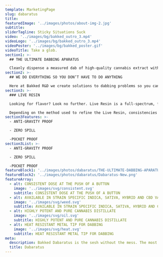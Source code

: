 ```yaml
---
template: MarketingPage
slug: dabaratus
title:
featuredImage: '../images/photos/about-img-2.jpg'
subtitle:
sliderTagline: Sticky Situations Suck
video: '../images/bg/bakked_outro_3.mp4'
videoLogo: '../images/bg/bakked_outro_3.mp4'
videoPoster: '../images/bg/bakked_poster.gif'
videoTitle: Take a glob.
section1: >-
  ## THE ULTIMATE DABBING APARATUS

  Cleanly dispense a measured dab of high-quality cannabis extract with just the click of a button.
section2: >-
  ## WE DO EVERYTHING SO YOU DON’T HAVE TO DO ANYTHING

  Here at Bakked R&D we create solutions to dabbing problems so you can spend less time getting ready to take a dab and more time actually enjoying your dabs, without having to worry about cleaning up a mess afterwards.
section3: >-
  ### LIVE RESIN

  Looking for flavor? Look no further. Live Resin is a full-spectrum, flavor-rich extract that lets you taste every flavor and feel every feeling. Live Resin is made up of terpene fractions and high-potency cannabinoid crystals.

  Depending on the method used to refine the Live Resin, consistencies and ratios of terpene extract to cannabinoid crystals can vary, from Sauces (larger crystals) to Sugars (finer, sand-like consistency).
section3Features: >-
  - ANTI-GRAVITY PROOF

  - ZERO SPILL

  -POCKET PROOF
section3List: >-
  - ANTI-GRAVITY PROOF

  - ZERO SPILL

  -POCKET PROOF
featureBlock1: '../images/photos/dabaratus/THE-ULTIMATE-DABBING-APARATUS.png'
featureBlock2: '../images/photos/dabaratus/Dabaratus-New.png'
featureArray:
  - alt: CONSISTENT DOSE AT THE PUSH OF A BUTTON
    image: '../images/svg/consistent.svg'
    subtitle: CONSISTENT DOSE AT THE PUSH OF A BUTTON
  - alt: AVAILABLE IN STRAIN SPECIFIC INDICA, SATIVA, HYBRID AND CBD VARIETIES
    image: '../images/svg/weed.svg'
    subtitle: AVAILABLE IN STRAIN SPECIFIC INDICA, SATIVA, HYBRID AND CBD VARIETIES
  - alt: HIGHLY POTENT AND PURE CANNABIS DISTILLATE
    image: '../images/svg/oil.svg'
    subtitle: HIGHLY POTENT AND PURE CANNABIS DISTILLATE
  - alt: HEAT RESISTANT METAL TIP FOR DABBING
    image: '../images/svg/heat.svg'
    subtitle: HEAT RESISTANT METAL TIP FOR DABBING
meta:
  description: Bakked Dabaratus is the sesh without the mess. The most conventient way to take dabs. Fully activated cannabis oil.
  title: Dabaratus
---
```

